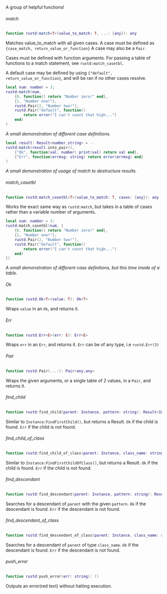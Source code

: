 A group of helpful functions!
###### match
```lua
function rustd:match<T>(value_to_match: T, ...: {any}): any
```
Matches value_to_match with all given cases.
A case must be defined as `{case_match, return_value_or_function}`
A case may also be a `Pair`.

Cases must be defined with function arguments. For passing a table of functions to a match statement, see `rustd:match_casetbl`.

A default case may be defined by using `{"default", return_value_or_function}`, and will be ran if no other cases resolve.


```lua
local num: number = 3;
rustd:match(num, 
	{0, function() return "Number zero!" end},
	{1, "Number one!"},
	rustd.Pair(2, "Number two!"),
	rustd.Pair("default", function() 
		return error("I can't count that high...") 
	end)
)
```
*A small demonstration of different case definitions.*

```lua
local result: Result<number,string> = -- 
rustd:match(result.into_pair(),
	{"Ok", function(val: number) print(val) return val end},
	{"Err", function(errmsg: string) return error(errmsg) end}
)
```
*A small demonstration of usage of match to destructure results.*

###### match_casetbl
```lua
function rustd:match_casetbl<T>(value_to_match: T, cases: {any}): any
```
Works the exact same way as `rustd:match`, but takes in a table of cases rather than a variable number of arguments.


```lua
local num: number = 3;
rustd:match_casetbl(num, {
	{0, function() return "Number zero!" end},
	{1, "Number one!"},
	rustd.Pair(2, "Number two!"),
	rustd.Pair("default", function() 
		return error("I can't count that high...") 
	end)
})
```
*A small demonstration of different case definitions, but this time inside of a table.*

###### Ok
```lua
function rustd.Ok<T>(value: T): Ok<T>
```
Wraps `value` in an `Ok`, and returns it.

###### Err
```lua
function rustd.Err<E>(err: E): Err<E>
```
Wraps `err` in an `Err`, and returns it.
`Err` can be of any type, i.e `rustd.Err(3)`

###### Pair
```lua
function rustd.Pair(...:): Pair<any,any>
```
Wraps the given arguments, or a single table of 2 values, in a `Pair`, and returns it.

###### find_child
```lua
function rustd:find_child(parent: Instance, pattern: string): Result<Instance,string>
```
Similar to `Instance:FindFirstChild()`, but returns a Result.
`Ok` if the child is found.
`Err` if the child is not found.

###### find_child_of_class
```lua
function rustd:find_child_of_class(parent: Instance, class_name: string): Result<Instance,string>
```
Similar to `Instance:FindFirstChildOfClass()`, but returns a Result.
`Ok` if the child is found.
`Err` if the child is not found.

###### find_descendant
```lua
function rustd:find_descendant(parent: Instance, pattern: string): Result<Instance,string>
```
Searches for a descendant of `parent` with the given `pattern`.
`Ok` if the descendant is found.
`Err` if the descendant is not found.

###### find_descendant_of_class
```lua
function rustd:find_descendant_of_class(parent: Instance, class_name: string): Result<Instance,string>
```
Searches for a descendant of `parent` of type `class_name`.
`Ok` if the descendant is found.
`Err` if the descendant is not found.

###### push_error
```lua
function rustd:push_error(err: string): ()
```
Outputs an error(red text) without halting execution.
